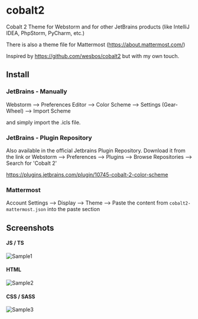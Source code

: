 # cobalt2
Cobalt 2 Theme for Webstorm and for other JetBrains products (like IntelliJ IDEA, PhpStorm, PyCharm, etc.)

There is also a theme file for Mattermost (https://about.mattermost.com/)


Inspired by https://github.com/wesbos/cobalt2 but with my own touch.


## Install

### JetBrains - Manually

Webstorm --> Preferences Editor --> Color Scheme --> Settings (Gear-Wheel) --> Import Scheme

and simply import the .icls file.

### JetBrains - Plugin Repository

Also available in the official Jetbrains Plugin Repository. Download it from the link or Webstorm --> Preferences --> Plugins --> Browse Repositories --> Search for 'Cobalt 2'

https://plugins.jetbrains.com/plugin/10745-cobalt-2-color-scheme

### Mattermost

Account Settings --> Display --> Theme --> Paste the content from `cobalt2-mattermost.json` into the paste section

## Screenshots

#### JS / TS
![Sample1](https://raw.githubusercontent.com/ngehlert/cobalt2/master/sample1.png)

#### HTML
![Sample2](https://raw.githubusercontent.com/ngehlert/cobalt2/master/sample2.png)

#### CSS / SASS
![Sample3](https://raw.githubusercontent.com/ngehlert/cobalt2/master/sample3.png)
